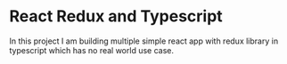 # React Redux and Typescript

In this project I am building multiple simple react app with redux library in typescript which has no real world use case.
